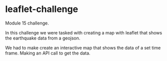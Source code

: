 # leaflet-challenge

Module 15 challenge. 

In this challenge we were tasked with creating a map with leaflet that shows the earthquake data from a geojson. 

We had to make create an interactive map that shows the data of a set time frame. 
Making an API call to get the data. 

